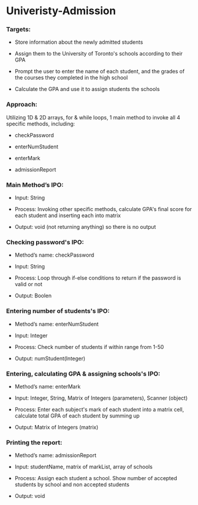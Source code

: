 # Univeristy-Admission

### Targets:

- Store information about the newly admitted students

- Assign them to the University of Toronto's schools according to their GPA

- Prompt the user to enter the name of each student, and the grades of the courses they completed in the high school

- Calculate the GPA and use it to assign students the schools

### Approach:

Utilizing 1D & 2D arrays, for & while loops, 1 main method to invoke all 4 specific methods, including:

- checkPassword

- enterNumStudent

- enterMark

- admissionReport

### Main Method’s IPO:

* Input: String 

* Process: Invoking other specific methods, calculate GPA's final score for each student and inserting each into matrix

* Output: void (not returning anything) so there is no output

### Checking password's IPO:

- Method’s name: checkPassword

- Input: String

- Process: Loop through if-else conditions to return if the password is valid or not

- Output: Boolen

### Entering number of students's IPO:

- Method’s name: enterNumStudent

- Input: Integer

- Process: Check number of students if within range from 1-50
 
- Output: numStudent(Integer)

### Entering, calculating GPA & assigning schools's IPO:

- Method’s name: enterMark

- Input: Integer, String, Matrix of Integers (parameters), Scanner (object)

- Process: Enter each subject's mark of each student into a matrix cell, calculate total GPA of each student by summing up

- Output: Matrix of Integers (matrix)

### Printing the report:

- Method’s name: admissionReport

- Input: studentName, matrix of markList, array of schools

- Process: Assign each student a school. Show number of accepted students by school and non accepted students

- Output: void










